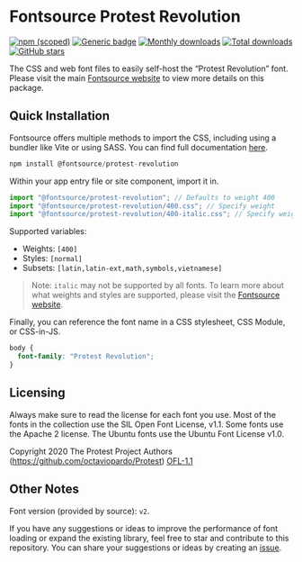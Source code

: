 # Fontsource Protest Revolution

[![npm (scoped)](https://img.shields.io/npm/v/@fontsource/protest-revolution?color=brightgreen)](https://www.npmjs.com/package/@fontsource/protest-revolution) [![Generic badge](https://img.shields.io/badge/fontsource-passing-brightgreen)](https://github.com/fontsource/fontsource) [![Monthly downloads](https://badgen.net/npm/dm/@fontsource/protest-revolution)](https://github.com/fontsource/fontsource) [![Total downloads](https://badgen.net/npm/dt/@fontsource/protest-revolution)](https://github.com/fontsource/fontsource) [![GitHub stars](https://img.shields.io/github/stars/fontsource/fontsource.svg?style=social&label=Star)](https://github.com/fontsource/fontsource/stargazers)

The CSS and web font files to easily self-host the “Protest Revolution” font. Please visit the main [Fontsource website](https://fontsource.org/fonts/protest-revolution) to view more details on this package.

## Quick Installation

Fontsource offers multiple methods to import the CSS, including using a bundler like Vite or using SASS. You can find full documentation [here](https://fontsource.org/docs/getting-started/introduction).

```javascript
npm install @fontsource/protest-revolution
```

Within your app entry file or site component, import it in.

```javascript
import "@fontsource/protest-revolution"; // Defaults to weight 400
import "@fontsource/protest-revolution/400.css"; // Specify weight
import "@fontsource/protest-revolution/400-italic.css"; // Specify weight and style
```

Supported variables:
- Weights: `[400]`
- Styles: `[normal]`
- Subsets: `[latin,latin-ext,math,symbols,vietnamese]`

> Note: `italic` may not be supported by all fonts. To learn more about what weights and styles are supported, please visit the [Fontsource website](https://fontsource.org/fonts/protest-revolution).

Finally, you can reference the font name in a CSS stylesheet, CSS Module, or CSS-in-JS.

```css
body {
  font-family: "Protest Revolution";
}
```

## Licensing
Always make sure to read the license for each font you use. Most of the fonts in the collection use the SIL Open Font License, v1.1. Some fonts use the Apache 2 license. The Ubuntu fonts use the Ubuntu Font License v1.0.

Copyright 2020 The Protest Project Authors (https://github.com/octaviopardo/Protest)
[OFL-1.1](https://openfontlicense.org)

## Other Notes
Font version (provided by source): `v2`.

If you have any suggestions or ideas to improve the performance of font loading or expand the existing library, feel free to star and contribute to this repository. You can share your suggestions or ideas by creating an [issue](https://github.com/fontsource/fontsource/issues).